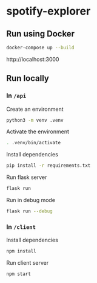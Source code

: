 # spotify-explorer


## Run using Docker

```bash
docker-compose up --build
```
http://localhost:3000


## Run locally

### In `/api`

Create an environment
```bash
python3 -m venv .venv
```

Activate the environment
```bash
. .venv/bin/activate
```

Install dependencies
```bash
pip install -r requirements.txt
```

Run flask server
```bash
flask run
```

Run in debug mode
```bash
flask run --debug
```

### In `/client`

Install dependencies
```bash
npm install
```

Run client server
```bash
npm start
```